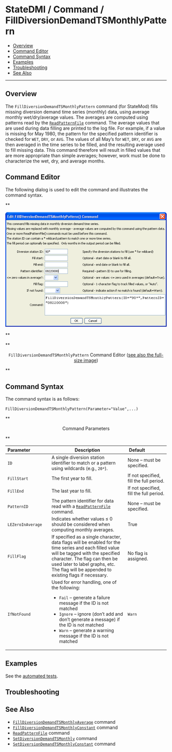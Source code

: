 # StateDMI / Command / FillDiversionDemandTSMonthlyPattern #

* [Overview](#overview)
* [Command Editor](#command-editor)
* [Command Syntax](#command-syntax)
* [Examples](#examples)
* [Troubleshooting](#troubleshooting)
* [See Also](#see-also)

-------------------------

## Overview ##

The `FillDiversionDemandTSMonthlyPattern` command (for StateMod)
fills missing diversion demand time series (monthly) data,
using average monthly wet/dry/average values.
The averages are computed using patterns read by the
[`ReadPatternFile`](../ReadPatternFile/ReadPatternFile.md) command.
The average values that are used during data filling are printed to the log file.
For example, if a value is missing for May 1980,
the pattern for the specified pattern identifier is checked for `WET`, `DRY`, or `AVG`.
The values of all May’s for `WET`, `DRY`, or `AVG` are then averaged in the time series to be filled,
and the resulting average used to fill missing data.
This command therefore will result in filled values that are more appropriate than simple averages;
however, work must be done to characterize the wet, dry, and average months.

## Command Editor ##

The following dialog is used to edit the command and illustrates the command syntax.

**<p style="text-align: center;">
![FillDiversionDemandTSMonthlyPattern](FillDiversionDemandTSMonthlyPattern.png)
</p>**

**<p style="text-align: center;">
`FillDiversionDemandTSMonthlyPattern` Command Editor (<a href="../FillDiversionDemandTSMonthlyPattern.png">see also the full-size image</a>)
</p>**

## Command Syntax ##

The command syntax is as follows:

```text
FillDiversionDemandTSMonthlyPattern(Parameter="Value",...)
```
**<p style="text-align: center;">
Command Parameters
</p>**

| **Parameter**&nbsp;&nbsp;&nbsp;&nbsp;&nbsp;&nbsp;&nbsp;&nbsp;&nbsp;&nbsp;&nbsp;&nbsp;&nbsp;&nbsp; | **Description** | **Default**&nbsp;&nbsp;&nbsp;&nbsp;&nbsp;&nbsp;&nbsp;&nbsp;&nbsp;&nbsp;&nbsp;&nbsp;&nbsp;&nbsp;&nbsp; |
| --------------|-----------------|----------------- |
| `ID` | A single diversion station identifier to match or a pattern using wildcards (e.g., `20*`). | None – must be specified. |
| `FillStart` | The first year to fill. | If not specified, fill the full period. |
| `FillEnd` | The last year to fill. | If not specified, fill the full period. |
| `PatternID` | The pattern identifier for data read with a [`ReadPatternFile`](../ReadPatternFile/ReadPatternFile.md) command. | None – must be specified. |
| `LEZeroInAverage` | Indicates whether values ≤ 0 should be considered when computing monthly averages. | True |
| `FillFlag` | If specified as a single character, data flags will be enabled for the time series and each filled value will be tagged with the specified character.  The flag can then be used later to label graphs, etc.  The flag will be appended to existing flags if necessary. | No flag is assigned. |
| `IfNotFound` | Used for error handling, one of the following:<ul><li>`Fail` – generate a failure message if the ID is not matched</li><li>`Ignore` – ignore (don’t add and don’t generate a message) if the ID is not matched</li><li>`Warn` – generate a warning message if the ID is not matched</li></ul> | `Warn` |

## Examples ##

See the [automated tests](https://github.com/OpenCDSS/cdss-app-statedmi-test/tree/master/test/regression/commands/FillDiversionDemandTSMonthlyPattern).

## Troubleshooting ##

## See Also ##

* [`FillDiversionDemandTSMonthlyAverage`](../FillDiversionDemandTSMonthlyAverage/FillDiversionDemandTSMonthlyAverage.md) command
* [`FillDiversionDemandTSMonthlyConstant`](../FillDiversionDemandTSMonthlyConstant/FillDiversionDemandTSMonthlyConstant.md) command
* [`ReadPatternFile`](../ReadPatternFile/ReadPatternFile.md) command
* [`SetDiversionDemandTSMonthly`](../SetDiversionDemandTSMonthly/SetDiversionDemandTSMonthly.md) command
* [`SetDiversionDemandTSMonthlyConstant`](../SetDiversionDemandTSMonthlyConstant/SetDiversionDemandTSMonthlyConstant.md) command
